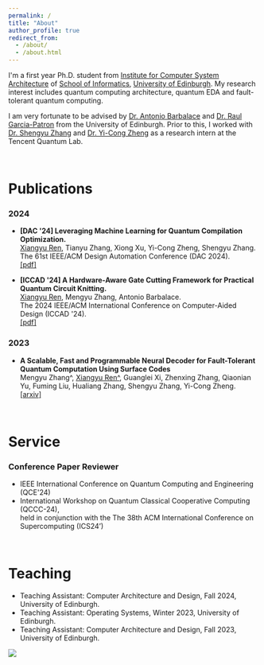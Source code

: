 ```yaml
---
permalink: /
title: "About"
author_profile: true
redirect_from: 
  - /about/
  - /about.html
---
```


I'm a first year Ph.D. student from [Institute for Computer System Architecture](https://web.inf.ed.ac.uk/icsa) of [School of Informatics](https://informatics.ed.ac.uk/), [University of Edinburgh](https://www.ed.ac.uk/). My research interest includes quantum computing architecture, quantum EDA and fault-tolerant quantum computing.

I am very fortunate to be advised by [Dr. Antonio Barbalace](https://www.barbalace.it/antonio/) and [Dr. Raul Garcia-Patron](https://scholar.google.com/citations?user=EmnabekAAAAJ&hl=en) from the University of Edinburgh. Prior to this, I worked with [Dr. Shengyu Zhang](http://www.cse.cuhk.edu.hk/~syzhang/) and [Dr. Yi-Cong Zheng](https://scholar.google.com/citations?user=6Eo-JGEAAAAJ&hl=en) as a research intern at the Tencent Quantum Lab.

<br>

# Publications
### 2024
* __[DAC '24] Leveraging Machine Learning for Quantum Compilation Optimization.__ <br>
<u>Xiangyu Ren</u>, Tianyu Zhang, Xiong Xu, Yi-Cong Zheng, Shengyu Zhang. <br>
The 61st IEEE/ACM Design Automation Conference (DAC 2024). <br>
[[pdf]](../files/DAC24_Tencent.pdf)

* __[ICCAD '24] A Hardware-Aware Gate Cutting Framework for Practical Quantum Circuit Knitting.__ <br>
<u>Xiangyu Ren</u>, Mengyu Zhang, Antonio Barbalace. <br>
The 2024 IEEE/ACM International Conference on Computer-Aided Design (ICCAD '24). <br>
[[pdf]](../files/ICCAD24_Circuit_Knitting___Camera_Ready.pdf)

### 2023
* __A Scalable, Fast and Programmable Neural Decoder for Fault-Tolerant Quantum Computation Using Surface Codes__ <br>
Mengyu Zhang^, <u>Xiangyu Ren^</u>, Guanglei Xi, Zhenxing Zhang, Qiaonian Yu, Fuming Liu, Hualiang Zhang, Shengyu Zhang, Yi-Cong Zheng. <br>
[[arxiv]](https://arxiv.org/abs/2305.15767)

<br>

# Service
### Conference Paper Reviewer
* IEEE International Conference on Quantum Computing and Engineering (QCE'24)
* International Workshop on Quantum Classical Cooperative Computing (QCCC-24), <br> held in conjunction with the The 38th ACM International Conference on Supercomputing (ICS24’)

<br>

# Teaching
* Teaching Assistant: Computer Architecture and Design, Fall 2024, University of Edinburgh.
* Teaching Assistant: Operating Systems, Winter 2023, University of Edinburgh.
* Teaching Assistant: Computer Architecture and Design, Fall 2023, University of Edinburgh.


<a href="https://clustrmaps.com/site/1c0q2"  title="Visit tracker"><img src="//www.clustrmaps.com/map_v2.png?d=vqH2RfGNW8j4ZD-hPc4qD0yrkis81b2ElvV1sxkxNBA&cl=ffffff" /></a>
